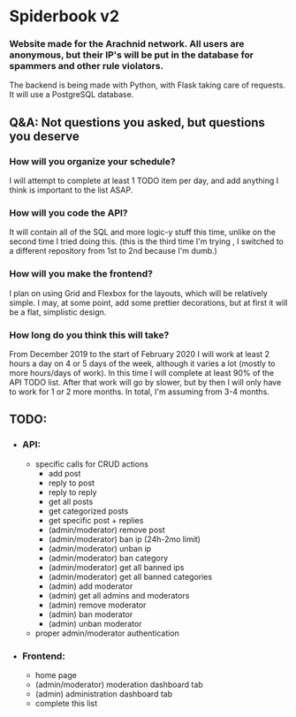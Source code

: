 # Spiderbook v2
### Website made for the Arachnid network. All users are anonymous, but their IP's will be put in the database for spammers and other rule violators.

The backend is being made with Python, with Flask taking care of requests. It will use a PostgreSQL database.

## Q&A: Not questions you asked, but questions you deserve
### How will you organize your schedule?
I will attempt to complete at least 1 TODO item per day, and add anything I think is important to the list ASAP.
### How will you code the API?
It will contain all of the SQL and more logic-y stuff this time, unlike on the second time I tried doing this. (this is the third time I'm trying , I switched to a different repository from 1st to 2nd because I'm dumb.)
### How will you make the frontend?
I plan on using Grid and Flexbox for the layouts, which will be relatively simple.
    I may, at some point, add some prettier decorations, but at first it will be a flat, simplistic design.
### How long do you think this will take?
From December 2019 to the start of February 2020 I will work at least 2 hours a day on 4 or 5 days of the week, although it varies a lot (mostly to more hours/days of work). In this time I will complete at least 90% of the API TODO list. After that work will go by slower, but by then I will only have to work for 1 or 2 more months.
    In total, I'm assuming from 3-4 months.
    
## TODO:
- ### API:
    - specific calls for CRUD actions
        - add post
        - reply to post
        - reply to reply
        - get all posts
        - get categorized posts
        - get specific post + replies
        - (admin/moderator) remove post
        - (admin/moderator) ban ip (24h-2mo limit)
        - (admin/moderator) unban ip
        - (admin/moderator) ban category
        - (admin/moderator) get all banned ips
        - (admin/moderator) get all banned categories
        - (admin) add moderator
        - (admin) get all admins and moderators
        - (admin) remove moderator
        - (admin) ban moderator
        - (admin) unban moderator
    - proper admin/moderator authentication

- ### Frontend:
    - home page
    - (admin/moderator) moderation dashboard tab
    - (admin) administration dashboard tab
    - complete this list
